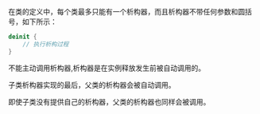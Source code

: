 在类的定义中，每个类最多只能有一个析构器，而且析构器不带任何参数和圆括号，如下所示：

```swift
deinit {
    // 执行析构过程
}
```

不能主动调用析构器,析构器是在实例释放发生前被自动调用的。

子类析构器实现的最后，父类的析构器会被自动调用。

即使子类没有提供自己的析构器，父类的析构器也同样会被调用。